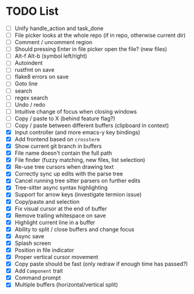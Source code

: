 # TODO List
 - [ ] Unify handle_action and task_done
 - [ ] File picker looks at the whole repo (if in repo, otherwise current dir)
 - [ ] Comment / uncomment region
 - [ ] Should pressing Enter in file picker open the file? (new files)
 - [ ] Alt-f Alt-b (symbol left/right)
 - [ ] Autoindent
 - [ ] rustfmt on save
 - [ ] flake8 errors on save
 - [ ] Goto line
 - [ ] search
 - [ ] regex search
 - [ ] Undo / redo
 - [ ] Intuitive change of focus when closing windows
 - [ ] Copy / paste to X (behind feature flag?)
 - [ ] Copy / paste between different buffers (clipboard in context)
 - [x] Input controller (and more emacs-y key bindings)
 - [x] Add frontend based on `crossterm`
 - [x] Show current git branch in buffers
 - [x] File name doesn't contain the full path
 - [x] File finder (fuzzy matching, new files, list selection)
 - [x] Re-use tree cursors when drawing text
 - [x] Correctly sync up edits with the parse tree
 - [x] Cancel running tree sitter parsers on further edits
 - [x] Tree-sitter async syntax highlighting
 - [x] Support for arrow keys (investigate termion issue)
 - [x] Copy/paste and selection
 - [x] Fix visual cursor at the end of buffer
 - [x] Remove trailing whitespace on save
 - [x] Highlight current line in a buffer
 - [x] Ability to split / close buffers and change focus
 - [x] Async save
 - [x] Splash screen
 - [x] Position in file indicator
 - [x] Proper vertical cursor movement
 - [x] Copy paste should be fast (only redraw if enough time has passed?)
 - [x] Add `Component` trait
 - [x] Command prompt
 - [x] Multiple buffers (horizontal/vertical split)
